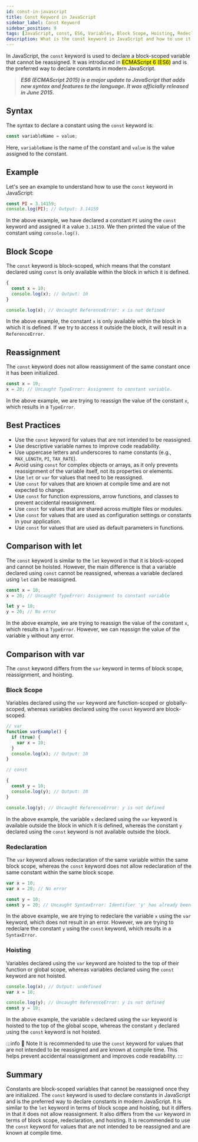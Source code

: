 ```yaml
---
id: const-in-javascript
title: Const Keyword in JavaScript
sidebar_label: Const Keyword
sidebar_position: 9
tags: [JavaScript, const, ES6, Variables, Block Scope, Hoisting, Redeclaration, Best Practices, Comparison, let, var, Constants, ECMAScript 6, ES6, ES2015, Syntax, Example, Block Scope, Reassignment, Best Practices, Comparison with let, Comparison with var, Hoisting, Summary]
description: What is the const keyword in JavaScript and how to use it.
---
```


In JavaScript, the `const` keyword is used to declare a block-scoped variable that cannot be reassigned. It was introduced in <mark>ECMAScript 6 (ES6)</mark> and is the preferred way to declare constants in modern JavaScript.

> ***ES6 (ECMAScript 2015) is a major update to JavaScript that adds new syntax and features to the language. It was officially released in June 2015.***

## Syntax

The syntax to declare a constant using the `const` keyword is:

```js title="Syntax"
const variableName = value;
```

Here, `variableName` is the name of the constant and `value` is the value assigned to the constant.

## Example

Let's see an example to understand how to use the `const` keyword in JavaScript:

```js title="Example"
const PI = 3.14159;
console.log(PI); // Output: 3.14159
```

In the above example, we have declared a constant `PI` using the `const` keyword and assigned it a value `3.14159`. We then printed the value of the constant using `console.log()`.

## Block Scope

The `const` keyword is block-scoped, which means that the constant declared using `const` is only available within the block in which it is defined.

```js title="Block Scope"
{
  const x = 10;
  console.log(x); // Output: 10
}

console.log(x); // Uncaught ReferenceError: x is not defined
```

In the above example, the constant `x` is only available within the block in which it is defined. If we try to access it outside the block, it will result in a `ReferenceError`.

## Reassignment

The `const` keyword does not allow reassignment of the same constant once it has been initialized.

```js title="Reassignment"
const x = 10;
x = 20; // Uncaught TypeError: Assignment to constant variable.
```

In the above example, we are trying to reassign the value of the constant `x`, which results in a `TypeError`.

## Best Practices

- Use the `const` keyword for values that are not intended to be reassigned.
- Use descriptive variable names to improve code readability.
- Use uppercase letters and underscores to name constants (e.g., `MAX_LENGTH`, `PI`, `TAX_RATE`).
- Avoid using `const` for complex objects or arrays, as it only prevents reassignment of the variable itself, not its properties or elements.
- Use `let` or `var` for values that need to be reassigned.
- Use `const` for values that are known at compile time and are not expected to change.
- Use `const` for function expressions, arrow functions, and classes to prevent accidental reassignment.
- Use `const` for values that are shared across multiple files or modules.
- Use `const` for values that are used as configuration settings or constants in your application.
- Use `const` for values that are used as default parameters in functions.

## Comparison with let

The `const` keyword is similar to the `let` keyword in that it is block-scoped and cannot be hoisted. However, the main difference is that a variable declared using `const` cannot be reassigned, whereas a variable declared using `let` can be reassigned.

```js title="Comparison with let"
const x = 10;
x = 20; // Uncaught TypeError: Assignment to constant variable

let y = 10;
y = 20; // No error
```

In the above example, we are trying to reassign the value of the constant `x`, which results in a `TypeError`. However, we can reassign the value of the variable `y` without any error.

## Comparison with var

The `const` keyword differs from the `var` keyword in terms of block scope, reassignment, and hoisting.

### Block Scope

Variables declared using the `var` keyword are function-scoped or globally-scoped, whereas variables declared using the `const` keyword are block-scoped.

```js title="Block Scope"
// var
function varExample() {
  if (true) {
    var x = 10;
  }
  console.log(x); // Output: 10
}

// const

{
  const y = 10;
  console.log(y); // Output: 10
}

console.log(y); // Uncaught ReferenceError: y is not defined
```

In the above example, the variable `x` declared using the `var` keyword is available outside the block in which it is defined, whereas the constant `y` declared using the `const` keyword is not available outside the block.

### Redeclaration

The `var` keyword allows redeclaration of the same variable within the same block scope, whereas the `const` keyword does not allow redeclaration of the same constant within the same block scope.

```js title="Redeclaration"
var x = 10;
var x = 20; // No error

const y = 10;
const y = 20; // Uncaught SyntaxError: Identifier 'y' has already been declared
```

In the above example, we are trying to redeclare the variable `x` using the `var` keyword, which does not result in an error. However, we are trying to redeclare the constant `y` using the `const` keyword, which results in a `SyntaxError`.

### Hoisting

Variables declared using the `var` keyword are hoisted to the top of their function or global scope, whereas variables declared using the `const` keyword are not hoisted.

```js title="Hoisting"
console.log(x); // Output: undefined
var x = 10;

console.log(y); // Uncaught ReferenceError: y is not defined
const y = 10;
```

In the above example, the variable `x` declared using the `var` keyword is hoisted to the top of the global scope, whereas the constant `y` declared using the `const` keyword is not hoisted.

:::info 📝 Note
It is recommended to use the `const` keyword for values that are not intended to be reassigned and are known at compile time. This helps prevent accidental reassignment and improves code readability.
:::

## Summary

Constants are block-scoped variables that cannot be reassigned once they are initialized. The `const` keyword is used to declare constants in JavaScript and is the preferred way to declare constants in modern JavaScript. It is similar to the `let` keyword in terms of block scope and hoisting, but it differs in that it does not allow reassignment. It also differs from the `var` keyword in terms of block scope, redeclaration, and hoisting. It is recommended to use the `const` keyword for values that are not intended to be reassigned and are known at compile time.